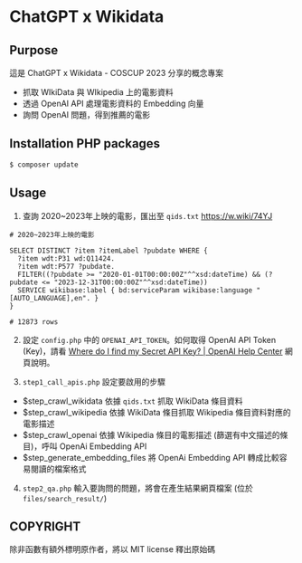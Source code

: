 # ChatGPT x Wikidata

## Purpose

這是 ChatGPT x Wikidata - COSCUP 2023 分享的概念專案

* 抓取 WIkiData 與 WIkipedia 上的電影資料
* 透過 OpenAI API 處理電影資料的 Embedding 向量
* 詢問 OpenAI 問題，得到推薦的電影

## Installation PHP packages

```bash
$ composer update
```

## Usage

1. 查詢 2020~2023年上映的電影，匯出至 `qids.txt`
https://w.wiki/74YJ

```sparql
# 2020~2023年上映的電影

SELECT DISTINCT ?item ?itemLabel ?pubdate WHERE {
  ?item wdt:P31 wd:Q11424.
  ?item wdt:P577 ?pubdate.
  FILTER((?pubdate >= "2020-01-01T00:00:00Z"^^xsd:dateTime) && (?pubdate <= "2023-12-31T00:00:00Z"^^xsd:dateTime))
  SERVICE wikibase:label { bd:serviceParam wikibase:language "[AUTO_LANGUAGE],en". }
}

# 12873 rows
```

2. 設定 `config.php` 中的 `OPENAI_API_TOKEN`。如何取得 OpenAI API Token (Key)，請看 [Where do I find my Secret API Key? \| OpenAI Help Center](https://help.openai.com/en/articles/4936850-where-do-i-find-my-secret-api-key) 網頁說明。

3. `step1_call_apis.php` 設定要啟用的步驟

* $step_crawl_wikidata 依據  `qids.txt` 抓取 WikiData 條目資料
* $step_crawl_wikipedia 依據 WikiData 條目抓取 Wikipedia 條目資料對應的電影描述
* $step_crawl_openai 依據 Wikipedia 條目的電影描述 (篩選有中文描述的條目)，呼叫 OpenAi Embedding API
* $step_generate_embedding_files 將 OpenAi Embedding API 轉成比較容易閱讀的檔案格式

4. `step2_qa.php` 輸入要詢問的問題，將會在產生結果網頁檔案 (位於 `files/search_result/`)

## COPYRIGHT

除非函數有額外標明原作者，將以 MIT license 釋出原始碼